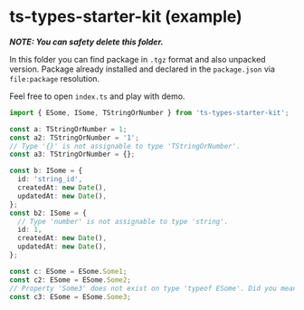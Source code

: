 # ts-types-starter-kit (example)

**_NOTE: You can safety delete this folder._**

In this folder you can find package in `.tgz` format and also unpacked version.
Package already installed and declared in the `package.json` via `file:package` resolution.

Feel free to open `index.ts` and play with demo.

```ts
import { ESome, ISome, TStringOrNumber } from 'ts-types-starter-kit';

const a: TStringOrNumber = 1;
const a2: TStringOrNumber = '1';
// Type '{}' is not assignable to type 'TStringOrNumber'.
const a3: TStringOrNumber = {};

const b: ISome = {
  id: 'string_id',
  createdAt: new Date(),
  updatedAt: new Date(),
};
const b2: ISome = {
  // Type 'number' is not assignable to type 'string'.
  id: 1,
  createdAt: new Date(),
  updatedAt: new Date(),
};

const c: ESome = ESome.Some1;
const c2: ESome = ESome.Some2;
// Property 'Some3' does not exist on type 'typeof ESome'. Did you mean 'Some1'?
const c3: ESome = ESome.Some3;
```
